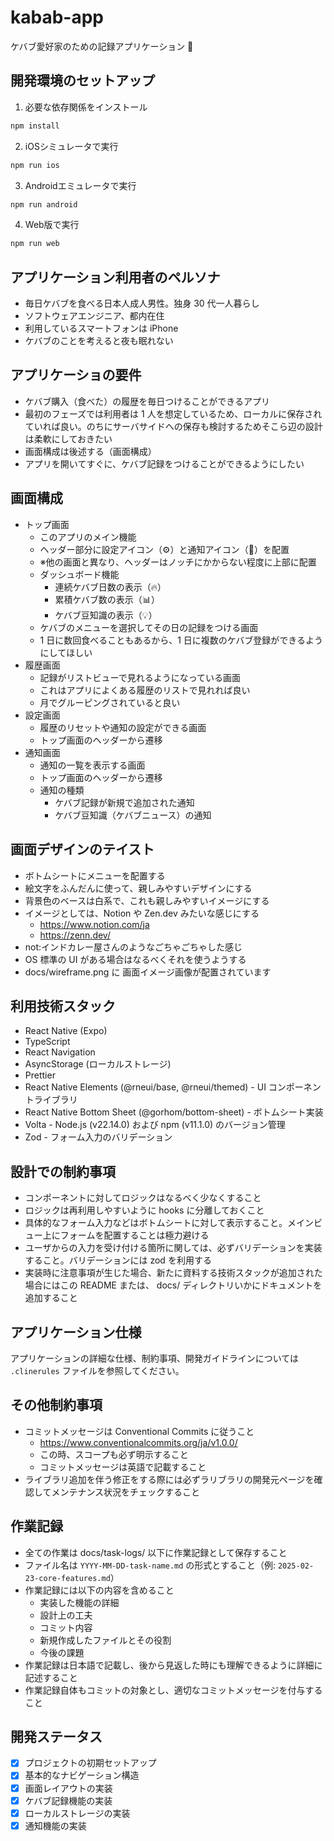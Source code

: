 # kabab-app

ケバブ愛好家のための記録アプリケーション 🥙

## 開発環境のセットアップ

1. 必要な依存関係をインストール

```bash
npm install
```

2. iOSシミュレータで実行

```bash
npm run ios
```

3. Androidエミュレータで実行

```bash
npm run android
```

4. Web版で実行

```bash
npm run web
```

## アプリケーション利用者のペルソナ

- 毎日ケバブを食べる日本人成人男性。独身 30 代一人暮らし
- ソフトウェアエンジニア、都内在住
- 利用しているスマートフォンは iPhone
- ケバブのことを考えると夜も眠れない

## アプリケーショの要件

- ケバブ購入（食べた）の履歴を毎日つけることができるアプリ
- 最初のフェーズでは利用者は 1 人を想定しているため、ローカルに保存されていれば良い。のちにサーバサイドへの保存も検討するためそこら辺の設計は柔軟にしておきたい
- 画面構成は後述する（画面構成）
- アプリを開いてすぐに、ケバブ記録をつけることができるようにしたい

## 画面構成

- トップ画面
  - このアプリのメイン機能
  - ヘッダー部分に設定アイコン（⚙️）と通知アイコン（🔔）を配置
  - ※他の画面と異なり、ヘッダーはノッチにかからない程度に上部に配置
  - ダッシュボード機能
    - 連続ケバブ日数の表示（🔥）
    - 累積ケバブ数の表示（📊）
    - ケバブ豆知識の表示（💡）
  - ケバブのメニューを選択してその日の記録をつける画面
  - 1 日に数回食べることもあるから、1 日に複数のケバブ登録ができるようにしてほしい
- 履歴画面
  - 記録がリストビューで見れるようになっている画面
  - これはアプリによくある履歴のリストで見れれば良い
  - 月でグルーピングされていると良い
- 設定画面
  - 履歴のリセットや通知の設定ができる画面
  - トップ画面のヘッダーから遷移
- 通知画面
  - 通知の一覧を表示する画面
  - トップ画面のヘッダーから遷移
  - 通知の種類
    - ケバブ記録が新規で追加された通知
    - ケバブ豆知識（ケバブニュース）の通知

## 画面デザインのテイスト

- ボトムシートにメニューを配置する
- 絵文字をふんだんに使って、親しみやすいデザインにする
- 背景色のベースは白系で、これも親しみやすいイメージにする
- イメージとしては、Notion や Zen.dev みたいな感じにする
  - https://www.notion.com/ja
  - https://zenn.dev/
- not:インドカレー屋さんのようなごちゃごちゃした感じ
- OS 標準の UI がある場合はなるべくそれを使うようする
- docs/wireframe.png に 画面イメージ画像が配置されています

## 利用技術スタック

- React Native (Expo)
- TypeScript
- React Navigation
- AsyncStorage (ローカルストレージ)
- Prettier
- React Native Elements (@rneui/base, @rneui/themed) - UI コンポーネントライブラリ
- React Native Bottom Sheet (@gorhom/bottom-sheet) - ボトムシート実装
- Volta - Node.js (v22.14.0) および npm (v11.1.0) のバージョン管理
- Zod - フォーム入力のバリデーション


## 設計での制約事項
- コンポーネントに対してロジックはなるべく少なくすること
- ロジックは再利用しやすいように hooks に分離しておくこと
- 具体的なフォーム入力などはボトムシートに対して表示すること。メインビュー上にフォームを配置することは極力避ける
- ユーザからの入力を受け付ける箇所に関しては、必ずバリデーションを実装すること。バリデーションには zod を利用する
- 実装時に注意事項が生じた場合、新たに資料する技術スタックが追加された場合にはこの README または、 docs/ ディレクトリいかにドキュメントを追加すること

## アプリケーション仕様

アプリケーションの詳細な仕様、制約事項、開発ガイドラインについては `.clinerules` ファイルを参照してください。

## その他制約事項

- コミットメッセージは Conventional Commits に従うこと
  - https://www.conventionalcommits.org/ja/v1.0.0/
  - この時、スコープも必ず明示すること
  - コミットメッセージは英語で記載すること
- ライブラリ追加を伴う修正をする際には必ずラリブラリの開発元ページを確認してメンテナンス状況をチェックすること

## 作業記録

- 全ての作業は docs/task-logs/ 以下に作業記録として保存すること
- ファイル名は `YYYY-MM-DD-task-name.md` の形式とすること（例: `2025-02-23-core-features.md`）
- 作業記録には以下の内容を含めること
  - 実装した機能の詳細
  - 設計上の工夫
  - コミット内容
  - 新規作成したファイルとその役割
  - 今後の課題
- 作業記録は日本語で記載し、後から見返した時にも理解できるように詳細に記述すること
- 作業記録自体もコミットの対象とし、適切なコミットメッセージを付与すること

## 開発ステータス

- [x] プロジェクトの初期セットアップ
- [x] 基本的なナビゲーション構造
- [x] 画面レイアウトの実装
- [x] ケバブ記録機能の実装
- [x] ローカルストレージの実装
- [x] 通知機能の実装
